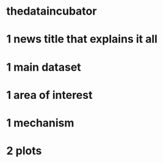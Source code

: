# thedataincubator

# 1 news title that explains it all
# 1 main dataset
# 1 area of interest
# 1 mechanism 
# 2 plots 

